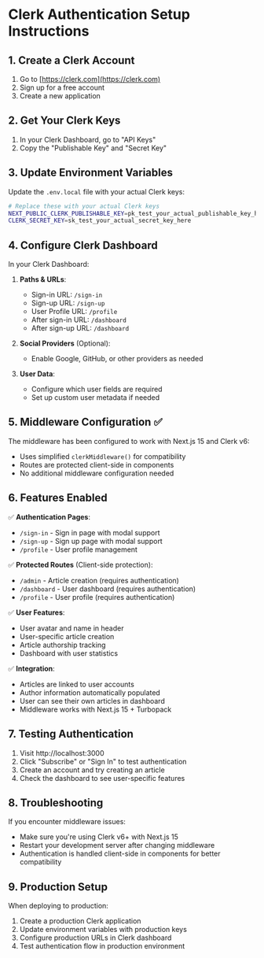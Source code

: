 # Clerk Authentication Setup Instructions

## 1. Create a Clerk Account
1. Go to [https://clerk.com](https://clerk.com)
2. Sign up for a free account
3. Create a new application

## 2. Get Your Clerk Keys
1. In your Clerk Dashboard, go to "API Keys"
2. Copy the "Publishable Key" and "Secret Key"

## 3. Update Environment Variables
Update the `.env.local` file with your actual Clerk keys:

```bash
# Replace these with your actual Clerk keys
NEXT_PUBLIC_CLERK_PUBLISHABLE_KEY=pk_test_your_actual_publishable_key_here
CLERK_SECRET_KEY=sk_test_your_actual_secret_key_here
```

## 4. Configure Clerk Dashboard
In your Clerk Dashboard:

1. **Paths & URLs**:
   - Sign-in URL: `/sign-in`
   - Sign-up URL: `/sign-up`
   - User Profile URL: `/profile`
   - After sign-in URL: `/dashboard`
   - After sign-up URL: `/dashboard`

2. **Social Providers** (Optional):
   - Enable Google, GitHub, or other providers as needed

3. **User Data**:
   - Configure which user fields are required
   - Set up custom user metadata if needed

## 5. Middleware Configuration ✅
The middleware has been configured to work with Next.js 15 and Clerk v6:
- Uses simplified `clerkMiddleware()` for compatibility
- Routes are protected client-side in components
- No additional middleware configuration needed

## 6. Features Enabled

✅ **Authentication Pages**:
- `/sign-in` - Sign in page with modal support
- `/sign-up` - Sign up page with modal support
- `/profile` - User profile management

✅ **Protected Routes** (Client-side protection):
- `/admin` - Article creation (requires authentication)
- `/dashboard` - User dashboard (requires authentication)
- `/profile` - User profile (requires authentication)

✅ **User Features**:
- User avatar and name in header
- User-specific article creation
- Article authorship tracking
- Dashboard with user statistics

✅ **Integration**:
- Articles are linked to user accounts
- Author information automatically populated
- User can see their own articles in dashboard
- Middleware works with Next.js 15 + Turbopack

## 7. Testing Authentication
1. Visit http://localhost:3000
2. Click "Subscribe" or "Sign In" to test authentication
3. Create an account and try creating an article
4. Check the dashboard to see user-specific features

## 8. Troubleshooting
If you encounter middleware issues:
- Make sure you're using Clerk v6+ with Next.js 15
- Restart your development server after changing middleware
- Authentication is handled client-side in components for better compatibility

## 9. Production Setup
When deploying to production:
1. Create a production Clerk application
2. Update environment variables with production keys
3. Configure production URLs in Clerk dashboard
4. Test authentication flow in production environment
